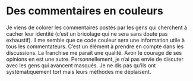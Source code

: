 # Des commentaires en couleurs

Je viens de colorer les commentaires postés par les gens qui cherchent à cacher leur identité (c’est un bricolage qui ne sera sans doute pas exhaustif). Il me semble que ce code couleur sera une information utile à tous les commentateurs. C’est un élément à prendre en compte dans les discussions. La franchise me paraît une qualité. Avoir le courage de ses opinions en est une autre. Personnellement, je n’ai pas envie de discuter avec les gens qui avancent masqués. Je ne dis pas qu’ils ont systématiquement tort mais leurs méthodes me déplaisent.